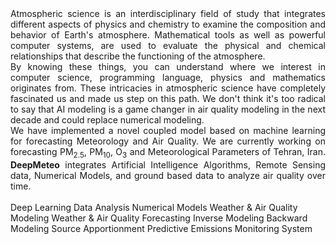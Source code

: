 <div align="justify">
Atmospheric science is an interdisciplinary field of study that integrates different aspects of physics and chemistry to examine the composition and behavior of Earth's atmosphere. Mathematical tools as well as powerful computer systems, are used to evaluate the physical and chemical relationships that describe the functioning of the atmosphere. </br>By knowing these things, you can understand where we interest in computer science, programming language, physics and mathematics originates from. These intricacies in atmospheric science have completely fascinated us and made us step on this path. We don't think it's too radical to say that AI modeling is a game changer in air quality modeling in the next decade and could replace numerical modeling. </br>We have implemented a novel coupled model based on machine learning for forecasting Meteorology and Air Quality. We are currently working on forecasting PM<sub>2.5</sub>, PM<sub>10</sub>, O<sub>3</sub> and Meteorological Parameters of Tehran, Iran. <b>DeepMeteo</b> integrates Artificial Intelligence Algorithms, Remote Sensing data, Numerical Models, and ground based data to analyze air quality over time.
</div>
</br>
<span class="rounded-pill badge bg-primary mt-4">Deep Learning</span>
<span class="rounded-pill badge bg-primary mt-4">Data Analysis</span>
<span class="rounded-pill badge bg-primary mt-4">Numerical Models</span>
<span class="rounded-pill badge bg-primary mt-4">Weather & Air Quality Modeling</span>
<span class="rounded-pill badge bg-primary mt-4">Weather & Air Quality Forecasting</span>
<span class="rounded-pill badge bg-primary mt-4">Inverse Modeling</span>
<span class="rounded-pill badge bg-primary mt-4">Backward Modeling</span>
<span class="rounded-pill badge bg-primary mt-4">Source Apportionment</span>
<!--span class="rounded-pill badge bg-primary mt-4">Low-Cost Sensors</span-->
<span class="rounded-pill badge bg-primary mt-4">Predictive Emissions Monitoring System</span>
<!--span class="rounded-pill badge bg-primary mt-4">Remote Sensing</span-->